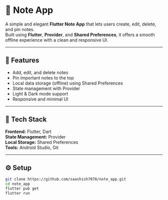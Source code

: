 # 📝 Note App

A simple and elegant **Flutter Note App** that lets users create, edit, delete, and pin notes.  
Built using **Flutter**, **Provider**, and **Shared Preferences**, it offers a smooth offline experience with a clean and responsive UI.

---

## 🚀 Features
- Add, edit, and delete notes  
- Pin important notes to the top  
- Local data storage (offline) using Shared Preferences  
- State management with Provider  
- Light & Dark mode support  
- Responsive and minimal UI  

---

## 🧩 Tech Stack
**Frontend:** Flutter, Dart  
**State Management:** Provider  
**Local Storage:** Shared Preferences  
**Tools:** Android Studio, Git  

---

## ⚙️ Setup
```bash
git clone https://github.com/saashish7070/note_app.git
cd note_app
flutter pub get
flutter run
